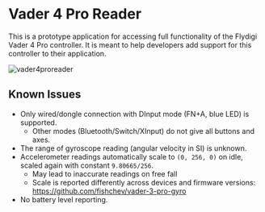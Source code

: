 # Vader 4 Pro Reader

This is a prototype application for accessing full functionality of the Flydigi Vader 4 Pro controller. It is meant to help developers add support for this controller to their application.

![vader4proreader](https://github.com/user-attachments/assets/04e5ed18-9c75-4e19-95ea-c4620175a9af)


## Known Issues

* Only wired/dongle connection with DInput mode (FN+A, blue LED) is supported.
  - Other modes (Bluetooth/Switch/XInput) do not give all buttons and axes.
* The range of gyroscope reading (angular velocity in SI) is unknown.
* Accelerometer readings automatically scale to `(0, 256, 0)` on idle, scaled again with constant `9.80665/256`.
  - May lead to inaccurate readings on free fall
  - Scale is reported differently across devices and firmware versions: https://github.com/fishchev/vader-3-pro-gyro
* No battery level reporting.
